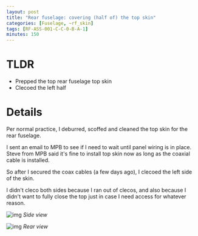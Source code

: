 ```yaml
---
layout: post
title: "Rear fuselage: covering (half of) the top skin"
categories: [Fuselage, ~rf_skin]
tags: [RF-ASS-001-C-C-0-B-A-1]
minutes: 150
---
```


# TLDR

- Prepped the top rear fuselage top skin
- Clecoed the left half

# Details

Per normal practice, I deburred, scoffed and cleaned the top skin for the rear fuselage.

I sent an email to MPB to see if I need to wait until panel wiring is in place. Steve from MPB said it's fine to install top skin now as long as the coaxial cable is installed.

So after I secured the coax cables (a few days ago), I clecoed the left side of the skin.

I didn't cleco both sides because I ran out of clecos, and also because I didn't want to fully close the top just in case I need access for whatever reason.

![img](https://lh3.googleusercontent.com/pw/AP1GczO95lInFpz6qatj2FSRmfQGF6CW2QXQ7bM1YVJ5m1puJQnFKaGfqS2vxG6Fe-FNCwhkVrflavNkmU99Sv--DAmJIl2oI6zPJLei8Uoif4rnygEZkh6aVBX71taXweONPPxMzXNDJxIivJaBv1JFl-XlRg=w2274-h1712-s-no-gm?authuser=0)
_Side view_

![img](https://lh3.googleusercontent.com/pw/AP1GczNctRnDEFLHJDqFOasVZ7Fiv0babVNVlfaKyWxyqGFUBRStvIkRw02M2sDNOISVrtdpO6_wWH3blfihLfkw356kdk49b3NCjHdEeEdyBi9CFjp24WmkzmP3Uk7iTh4Ew5Rzk2X6xOSt-wFo8qJ2-pPVkw=w2274-h1712-s-no-gm?authuser=0)
_Rear view_
